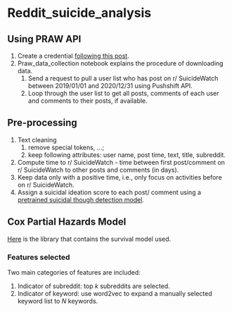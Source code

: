 # Reddit_suicide_analysis
## Using PRAW API
1. Create a credential [following this post](https://towardsdatascience.com/how-to-use-the-reddit-api-in-python-5e05ddfd1e5c).
2. Praw_data_collection notebook explains the procedure of downloading data.
    1. Send a request to pull a user list who has post on r/ SuicideWatch between 2019/01/01 and 2020/12/31 using Pushshift API.
    2. Loop through the user list to get all posts, comments of each user and comments to their posts, if available.
## Pre-processing
1. Text cleaning 
    1. remove special tokens, ...; 
    2. keep following attributes: user name, post time, text, title, subreddit.
3. Compute time to r/ SuicideWatch - time between first post/comment on r/ SuicideWatch to other posts and comments (in days).
4. Keep data only with a positive time, i.e., only focus on activities before on r/ SuicideWatch.
5. Assign a suicidal ideation score to each post/ comment using a [pretrained suicidal though detection model](https://www.kaggle.com/abhijitsingh001/suicidal-thought-detection/data?select=glove.840B.300d.pkl).
## Cox Partial Hazards Model
[Here](https://lifelines.readthedocs.io/en/latest/Survival%20Regression.html) is the library that contains the survival model used. 
### Features selected
Two main categories of features are included:
1. Indicator of subreddit: top *k* subreddits are selected.
2. Indicator of keyword: use word2vec to expand a manually selected keyword list to *N* keywords.
